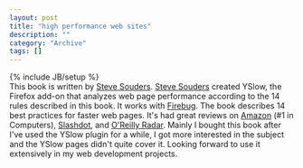 ```yaml
--- 
layout: post 
title: "high performance web sites"
description: ""
category: "Archive"
tags: []
---
```

{% include JB/setup %}  
This book is written by <a href="http://www.stevesouders.com/">Steve Souders</a>. <a href="http://www.stevesouders.com/">Steve Souders</a> created YSlow, the Firefox add-on that analyzes web page performance according to the 14 rules described in this book. It works with <a href="http://getfirebug.com/">Firebug</a>.
 The book describes 14 best practices for faster web pages. It's had great reviews on <a href="http://stevesouders.com/hpws/amazon-rank.php">Amazon</a> (#1 in Computers), <a href="http://stevesouders.com/hpws/slashdot.php">Slashdot</a>, and <a href="http://radar.oreilly.com/archives/2007/10/high_performance_websites.html">O'Reilly Radar</a>.
 Mainly I bought this book after I've used the YSlow plugin for a while, I got more interested in the subject and the YSlow pages didn't quite cover it. Looking forward to use it extensively in my web development projects.
